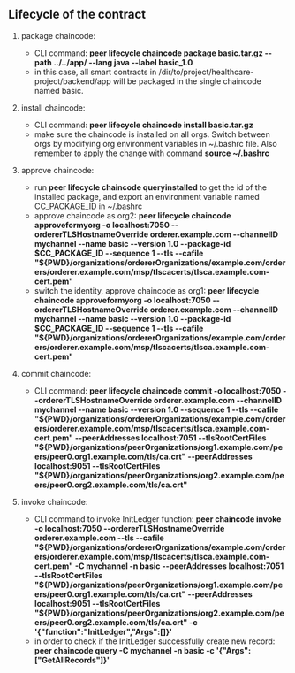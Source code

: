 
## Lifecycle of the contract

1. package chaincode:
    - CLI command: **peer lifecycle chaincode package basic.tar.gz --path ../../app/ --lang java --label basic_1.0**
    - in this case, all smart contracts in /dir/to/project/healthcare-project/backend/app will be packaged in the single chaincode named basic.

2. install chaincode:
    - CLI command: **peer lifecycle chaincode install basic.tar.gz**
    - make sure the chaincode is installed on all orgs. Switch between orgs by modifying org environment variables in ~/.bashrc file. Also remember to apply the change with command **source ~/.bashrc**

3. approve chaincode:
    - run **peer lifecycle chaincode queryinstalled** to get the id of the installed package, and export an environment variable named CC_PACKAGE_ID in ~/.bashrc
    - approve chaincode as org2: **peer lifecycle chaincode approveformyorg -o localhost:7050 --ordererTLSHostnameOverride orderer.example.com --channelID mychannel --name basic --version 1.0 --package-id $CC_PACKAGE_ID --sequence 1 --tls --cafile "${PWD}/organizations/ordererOrganizations/example.com/orderers/orderer.example.com/msp/tlscacerts/tlsca.example.com-cert.pem"**
    - switch the identity, approve chaincode as org1: **peer lifecycle chaincode approveformyorg -o localhost:7050 --ordererTLSHostnameOverride orderer.example.com --channelID mychannel --name basic --version 1.0 --package-id $CC_PACKAGE_ID --sequence 1 --tls --cafile "${PWD}/organizations/ordererOrganizations/example.com/orderers/orderer.example.com/msp/tlscacerts/tlsca.example.com-cert.pem"**

4. commit chaincode:
    - CLI command: **peer lifecycle chaincode commit -o localhost:7050 --ordererTLSHostnameOverride orderer.example.com --channelID mychannel --name basic --version 1.0 --sequence 1 --tls --cafile "${PWD}/organizations/ordererOrganizations/example.com/orderers/orderer.example.com/msp/tlscacerts/tlsca.example.com-cert.pem" --peerAddresses localhost:7051 --tlsRootCertFiles "${PWD}/organizations/peerOrganizations/org1.example.com/peers/peer0.org1.example.com/tls/ca.crt" --peerAddresses localhost:9051 --tlsRootCertFiles "${PWD}/organizations/peerOrganizations/org2.example.com/peers/peer0.org2.example.com/tls/ca.crt"**

5. invoke chaincode:
    - CLI command to invoke InitLedger function: **peer chaincode invoke -o localhost:7050 --ordererTLSHostnameOverride orderer.example.com --tls --cafile "${PWD}/organizations/ordererOrganizations/example.com/orderers/orderer.example.com/msp/tlscacerts/tlsca.example.com-cert.pem" -C mychannel -n basic --peerAddresses localhost:7051 --tlsRootCertFiles "${PWD}/organizations/peerOrganizations/org1.example.com/peers/peer0.org1.example.com/tls/ca.crt" --peerAddresses localhost:9051 --tlsRootCertFiles "${PWD}/organizations/peerOrganizations/org2.example.com/peers/peer0.org2.example.com/tls/ca.crt" -c '{"function":"InitLedger","Args":[]}'**
    - in order to check if the InitLedger successfully create new record: **peer chaincode query -C mychannel -n basic -c '{"Args":["GetAllRecords"]}'**

